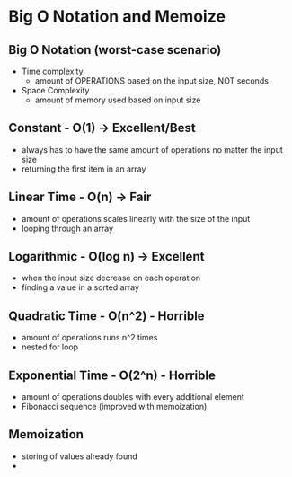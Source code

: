 # Big O Notation and Memoize

## Big O Notation (worst-case scenario)

- Time complexity
  - amount of OPERATIONS based on the input size, NOT seconds
- Space Complexity
  - amount of memory used based on input size

## Constant - O(1) -> Excellent/Best

- always has to have the same amount of operations no matter the input size
- returning the first item in an array

## Linear Time - O(n) -> Fair

- amount of operations scales linearly with the size of the input
- looping through an array

## Logarithmic - O(log n) -> Excellent

- when the input size decrease on each operation
- finding a value in a sorted array

## Quadratic Time - O(n^2) - Horrible

- amount of operations runs n^2 times
- nested for loop

## Exponential Time - O(2^n) - Horrible

- amount of operations doubles with every additional element
- Fibonacci sequence (improved with memoization)

## Memoization

- storing of values already found
- 